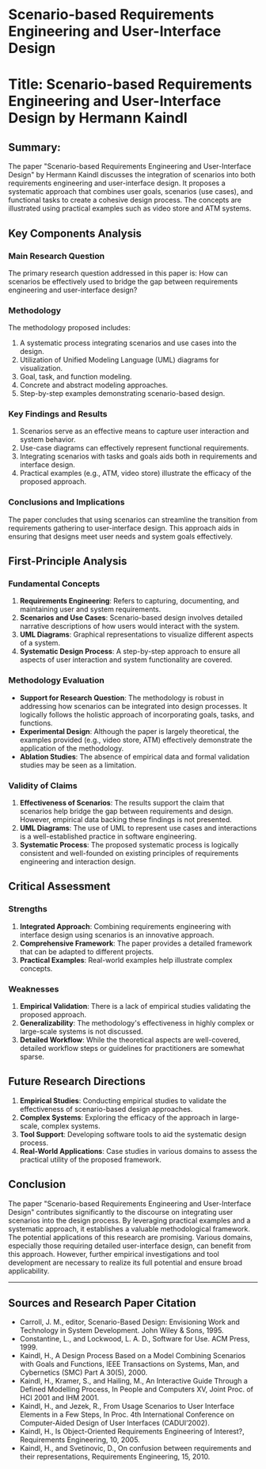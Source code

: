 # Scenario-based  Requirements Engineering  and User-Interface Design

# Title: Scenario-based Requirements Engineering and User-Interface Design by Hermann Kaindl

## Summary:
The paper "Scenario-based Requirements Engineering and User-Interface Design" by Hermann Kaindl discusses the integration of scenarios into both requirements engineering and user-interface design. It proposes a systematic approach that combines user goals, scenarios (use cases), and functional tasks to create a cohesive design process. The concepts are illustrated using practical examples such as video store and ATM systems.

## Key Components Analysis

### Main Research Question
The primary research question addressed in this paper is: How can scenarios be effectively used to bridge the gap between requirements engineering and user-interface design?

### Methodology
The methodology proposed includes:
1. A systematic process integrating scenarios and use cases into the design.
2. Utilization of Unified Modeling Language (UML) diagrams for visualization.
3. Goal, task, and function modeling.
4. Concrete and abstract modeling approaches.
5. Step-by-step examples demonstrating scenario-based design.

### Key Findings and Results
1. Scenarios serve as an effective means to capture user interaction and system behavior.
2. Use-case diagrams can effectively represent functional requirements.
3. Integrating scenarios with tasks and goals aids both in requirements and interface design.
4. Practical examples (e.g., ATM, video store) illustrate the efficacy of the proposed approach.

### Conclusions and Implications
The paper concludes that using scenarios can streamline the transition from requirements gathering to user-interface design. This approach aids in ensuring that designs meet user needs and system goals effectively.

## First-Principle Analysis

### Fundamental Concepts
1. **Requirements Engineering**: Refers to capturing, documenting, and maintaining user and system requirements.
2. **Scenarios and Use Cases**: Scenario-based design involves detailed narrative descriptions of how users would interact with the system.
3. **UML Diagrams**: Graphical representations to visualize different aspects of a system.
4. **Systematic Design Process**: A step-by-step approach to ensure all aspects of user interaction and system functionality are covered.

### Methodology Evaluation
- **Support for Research Question**: The methodology is robust in addressing how scenarios can be integrated into design processes. It logically follows the holistic approach of incorporating goals, tasks, and functions.
- **Experimental Design**: Although the paper is largely theoretical, the examples provided (e.g., video store, ATM) effectively demonstrate the application of the methodology.
- **Ablation Studies**: The absence of empirical data and formal validation studies may be seen as a limitation.

### Validity of Claims
1. **Effectiveness of Scenarios**: The results support the claim that scenarios help bridge the gap between requirements and design. However, empirical data backing these findings is not presented.
2. **UML Diagrams**: The use of UML to represent use cases and interactions is a well-established practice in software engineering.
3. **Systematic Process**: The proposed systematic process is logically consistent and well-founded on existing principles of requirements engineering and interaction design.

## Critical Assessment

### Strengths
1. **Integrated Approach**: Combining requirements engineering with interface design using scenarios is an innovative approach.
2. **Comprehensive Framework**: The paper provides a detailed framework that can be adapted to different projects.
3. **Practical Examples**: Real-world examples help illustrate complex concepts.

### Weaknesses
1. **Empirical Validation**: There is a lack of empirical studies validating the proposed approach.
2. **Generalizability**: The methodology's effectiveness in highly complex or large-scale systems is not discussed.
3. **Detailed Workflow**: While the theoretical aspects are well-covered, detailed workflow steps or guidelines for practitioners are somewhat sparse.

## Future Research Directions

1. **Empirical Studies**: Conducting empirical studies to validate the effectiveness of scenario-based design approaches.
2. **Complex Systems**: Exploring the efficacy of the approach in large-scale, complex systems.
3. **Tool Support**: Developing software tools to aid the systematic design process.
4. **Real-World Applications**: Case studies in various domains to assess the practical utility of the proposed framework.

## Conclusion

The paper "Scenario-based Requirements Engineering and User-Interface Design" contributes significantly to the discourse on integrating user scenarios into the design process. By leveraging practical examples and a systematic approach, it establishes a valuable methodological framework. The potential applications of this research are promising. Various domains, especially those requiring detailed user-interface design, can benefit from this approach. However, further empirical investigations and tool development are necessary to realize its full potential and ensure broad applicability.

---

## Sources and Research Paper Citation
- Carroll, J. M., editor, Scenario-Based Design: Envisioning Work and Technology in System Development. John Wiley & Sons, 1995.
- Constantine, L., and Lockwood, L. A. D., Software for Use. ACM Press, 1999.
- Kaindl, H., A Design Process Based on a Model Combining Scenarios with Goals and Functions, IEEE Transactions on Systems, Man, and Cybernetics (SMC) Part A 30(5), 2000.
- Kaindl, H., Kramer, S., and Hailing, M., An Interactive Guide Through a Defined Modelling Process, In People and Computers XV, Joint Proc. of HCI 2001 and IHM 2001.
- Kaindl, H., and Jezek, R., From Usage Scenarios to User Interface Elements in a Few Steps, In Proc. 4th International Conference on Computer-Aided Design of User Interfaces (CADUI’2002).
- Kaindl, H., Is Object-Oriented Requirements Engineering of Interest?, Requirements Engineering, 10, 2005.
- Kaindl, H., and Svetinovic, D., On confusion between requirements and their representations, Requirements Engineering, 15, 2010.